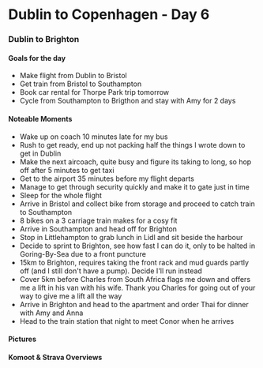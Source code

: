 # Dublin to Copenhagen - Day 6

### Dublin to Brighton

#### Goals for the day

*   Make flight from Dublin to Bristol
*   Get train from Bristol to Southampton
*   Book car rental for Thorpe Park trip tomorrow
*   Cycle from Southampton to Brigthon and stay with Amy for 2 days



#### Noteable Moments

*   Wake up on coach 10 minutes late for my bus
*   Rush to get ready, end up not packing half the things I wrote down to get in Dublin
*   Make the next aircoach, quite busy and figure its taking to long, so hop off after 5 minutes to get taxi
*   Get to the airport 35 minutes before my flight departs
*   Manage to get through security quickly and make it to gate just in time
*   Sleep for the whole flight
*   Arrive in Bristol and collect bike from storage and proceed to catch train to Southampton
*   8 bikes on a 3 carriage train makes for a cosy fit
*   Arrive in Southampton and head off for Brighton
*   Stop in Littlehampton to grab lunch in Lidl and sit beside the harbour
*   Decide to sprint to Brighton, see how fast I can do it, only to be halted in Goring-By-Sea due to a front puncture
*   15km to Brighton, requires taking the front rack and mud guards partly off (and I still don't have a pump). Decide I'll run instead
*   Cover 5km before Charles from South Africa flags me down and offers me a lift in his van with his wife. Thank you Charles for going out of your way to give me a lift all the way
*   Arrive in Brighton and head to the apartment and order Thai for dinner with Amy and Anna
*   Head to the train station that night to meet Conor when he arrives

#### Pictures

#### Komoot & Strava Overviews